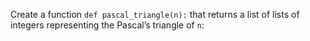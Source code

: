Create a function `def pascal_triangle(n):` that returns a list of lists of integers representing the Pascal’s triangle of `n`:
